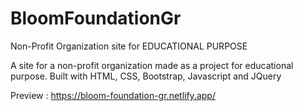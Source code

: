 # BloomFoundationGr
Non-Profit Organization site for EDUCATIONAL PURPOSE 

A site for a non-profit organization made as a project for educational purpose.
Built with HTML, CSS, Bootstrap, Javascript and JQuery

 Preview : https://bloom-foundation-gr.netlify.app/
